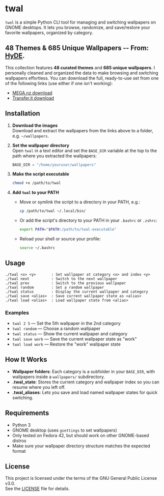 # twal

`twal` is a simple Python CLI tool for managing and switching wallpapers on GNOME desktops. It lets you browse, randomize, and save/restore your favorite wallpapers, organized by category.

## 48 Themes & 685 Unique Wallpapers -- From: [HyDE](https://github.com/HyDE-Project/hyde-gallery).

This collection features **48 curated themes** and **685 unique wallpapers**. I personally cleaned and organized the data to make browsing and switching wallpapers effortless.
You can download the full, ready-to-use set from one of the following links (use either if one isn't working):

- [MEGA.nz download](https://mega.nz/file/Ww53HYRa#2kVseOCFmunQWE9t5WhNnvxTvkAm1VbEbfPzntZAu_c)
- [Transfer.it download](https://transfer.it/t/ylesjppREZ6K)

## Installation

1. **Download the images**  
    Download and extract the wallpapers from the links above to a folder, e.g. `~/wallpapers`.

2. **Set the wallpaper directory**  
    Open `twal` in a text editor and set the `BASE_DIR` variable at the top to the path where you extracted the wallpapers:
    ```python
    BASE_DIR = "/home/youruser/wallpapers"
    ```

3. **Make the script executable**  
    ```sh
    chmod +x /path/to/twal
    ```

4. **Add `twal` to your PATH**  
    - Move or symlink the script to a directory in your PATH, e.g.:
      ```sh
      cp /path/to/twal ~/.local/bin/
      ```
    - Or add the script's directory to your PATH in your `.bashrc` or `.zshrc`:
      ```sh
      export PATH="$PATH:/path/to/twal-executable"
      ```
    - Reload your shell or source your profile:
      ```sh
      source ~/.bashrc
      ```

## Usage

```
./twal <x> <y>       : Set wallpaper at category <x> and index <y>
./twal next          : Switch to the next wallpaper
./twal prev          : Switch to the previous wallpaper
./twal random        : Set a random wallpaper
./twal status        : Display the current wallpaper and category
./twal save <alias>  : Save current wallpaper state as <alias>
./twal load <alias>  : Load wallpaper state from <alias>
```

### Examples

- `twal 2 5` — Set the 5th wallpaper in the 2nd category
- `twal random` — Choose a random wallpaper
- `twal status` — Show the current wallpaper and category
- `twal save work` — Save the current wallpaper state as "work"
- `twal load work` — Restore the "work" wallpaper state

## How It Works

- **Wallpaper folders**: Each category is a subfolder in your `BASE_DIR`, with wallpapers inside a `wallpapers/` subdirectory.
- **.twal_state**: Stores the current category and wallpaper index so you can resume where you left off.
- **.twal_aliases**: Lets you save and load named wallpaper states for quick switching.

## Requirements

- Python 3
- GNOME desktop (uses `gsettings` to set wallpapers)
- Only tested on Fedora 42, but should work on other GNOME-based distros
- Make sure your wallpaper directory structure matches the expected format

## License

This project is licensed under the terms of the GNU General Public License v3.0.  
See the [LICENSE](./LICENSE) file for details.  

